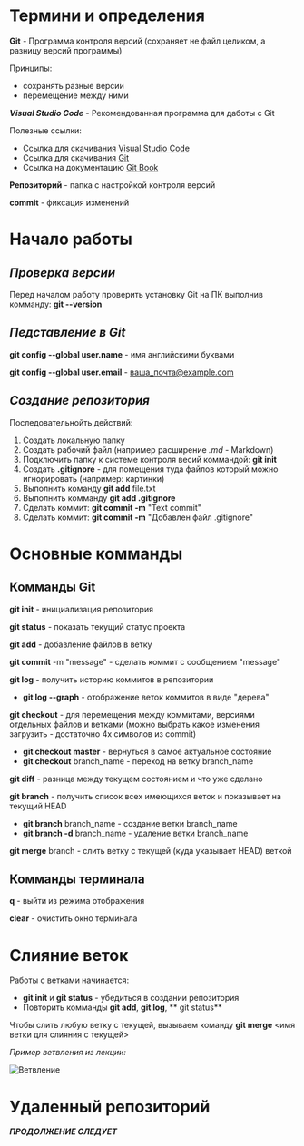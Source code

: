 
# Термини и определения

**Git** - Программа контроля версий (сохраняет не файл целиком, а разницу версий программы)

Принципы:

* сохранять разные версии
* перемещение между ними

 _**Visual Studio Code**_ - Рекомендованная программа для даботы с Git

 Полезные ссылки:
 
 + Ссылка для скачивания [Visual Studio Code](https://code.visualstudio.com/)  
 + Ссылка для скачивания [Git](https://git-scm.com/) 
 + Ссылка на документацию [Git Book](https://git-scm.com/book/ru/v2)

**Репозиторий** - папка с настройкой контроля версий

**commit** - фиксация изменений

# Начало работы

## _Проверка версии_

Перед началом работу проверить установку Git на ПК выполнив комманду: **git --version**

## _Педставление в Git_

**git config --global user.name** - имя английскими буквами

**git config --global user.email** - ваша_почта@example.com

## _Создание репозитория_

Последовательнойть действий:

1. Создать локальную папку
2. Создать рабочий файл (например расширение _.md_ - Markdown)
3. Подключить папку к системе контроля весий коммандой: **git init**
4. Создать  **.gitignore** - для помещения туда файлов который можно игнорировать (например: картинки)
5. Выполнить команду **git add** file.txt
6. Выполнить комманду **git add .gitignore**
7. Сделать коммит: **git commit -m** "Text commit" 
8. Сделать коммит: **git commit -m** "Добавлен файл .gitignore"

# Основные комманды

## Комманды Git

**git init** - инициализация репозитория

**git status** - показать текущий статус проекта

**git add** - добавление файлов в ветку

**git commit** -m "message" - сделать коммит с сообщением "message" 

**git log** - получить историю коммитов в репозитории

+ **git log --graph** - отображение веток коммитов в виде "дерева"

**git checkout** - для перемещения между коммитами, версиями отдельных файлов и ветками (можно выбрать какое изменения загрузить - достаточно 4х символов из commit)

+ **git checkout master** - вернуться в самое актуальное состояние 
+ **git checkout** branch_name - переход на ветку branch_name

**git diff** - разница между текущем состоянием и что уже сделано

**git branch** - получить список всех имеющихся веток и показывает на текущий HEAD

+ **git branch** branch_name - создание ветки branch_name 
+ **git branch -d** branch_name - удаление ветки branch_name 

**git merge** branch - слить ветку с текущей (куда указывает HEAD) веткой

## Комманды терминала

**q** - выйти из режима отображения

**clear** - очистить окно терминала

# Слияние веток

Работы с ветками начинается:

+ **git init** и **git status** - убедиться в создании репозитория
+ Повторить комманды **git add**, **git log**, ** git status**

Чтобы слить любую ветку с текущей, вызываем команду 
**git merge** <имя ветки для слияния с текущей>

_Пример ветвления из лекции:_

![Ветвление](Image_01.PNG)

# Удаленный репозиторий

**_ПРОДОЛЖЕНИЕ СЛЕДУЕТ_**